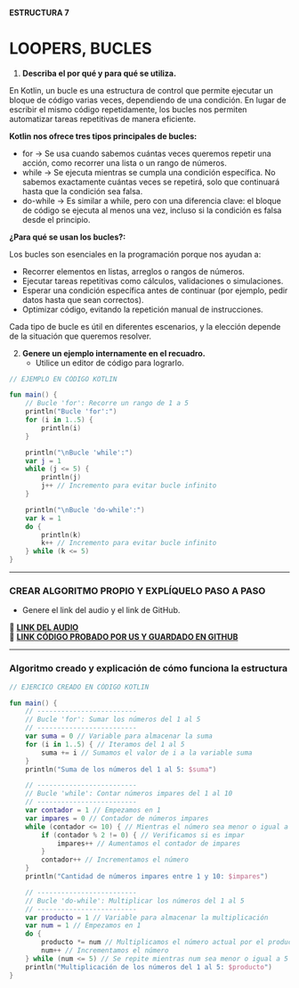 #### ESTRUCTURA 7  
# LOOPERS, BUCLES

1. **Describa el por qué y para qué se utiliza.**

En Kotlin, un bucle es una estructura de control que permite ejecutar un bloque de código varias veces, dependiendo de una condición. En lugar de escribir el mismo código repetidamente, los bucles nos permiten automatizar tareas repetitivas de manera eficiente.

**Kotlin nos ofrece tres tipos principales de bucles:**
- for → Se usa cuando sabemos cuántas veces queremos repetir una acción, como recorrer una lista o un rango de números.
- while → Se ejecuta mientras se cumpla una condición específica. No sabemos exactamente cuántas veces se repetirá, solo que continuará hasta que la condición sea falsa.
- do-while → Es similar a while, pero con una diferencia clave: el bloque de código se ejecuta al menos una vez, incluso si la condición es falsa desde el principio.

**¿Para qué se usan los bucles?:**

Los bucles son esenciales en la programación porque nos ayudan a:
- Recorrer elementos en listas, arreglos o rangos de números.
- Ejecutar tareas repetitivas como cálculos, validaciones o simulaciones.
- Esperar una condición específica antes de continuar (por ejemplo, pedir datos hasta que sean correctos).
- Optimizar código, evitando la repetición manual de instrucciones.

Cada tipo de bucle es útil en diferentes escenarios, y la elección depende de la situación que queremos resolver.



2. **Genere un ejemplo internamente en el recuadro.**  
   - Utilice un editor de código para lograrlo.  

```kotlin
// EJEMPLO EN CÓDIGO KOTLIN

fun main() {
    // Bucle 'for': Recorre un rango de 1 a 5
    println("Bucle 'for':")
    for (i in 1..5) {
        println(i)
    }

    println("\nBucle 'while':")
    var j = 1
    while (j <= 5) {
        println(j)
        j++ // Incremento para evitar bucle infinito
    }

    println("\nBucle 'do-while':")
    var k = 1
    do {
        println(k)
        k++ // Incremento para evitar bucle infinito
    } while (k <= 5)
}


```

---

### CREAR ALGORITMO PROPIO Y EXPLÍQUELO PASO A PASO  
- Genere el link del audio y el link de GitHub.  

🔗 **[LINK DEL AUDIO](https://github.com/Beltran18/Kotlin/blob/beb2dc12fb0ebcc7ef5fa44f7ba7ed77a11bd0b3/tarjeta1/audio-tarjeta1.ogg)**  
🔗 **[LINK CÓDIGO PROBADO POR US Y GUARDADO EN GITHUB](https://github.com/Beltran18/Kotlin/blob/3fc875cb40dcf84f3f4e122151e654aa71877232/tarjeta7/img-tarjeta7.PNG)**  

---

### Algoritmo creado y explicación de cómo funciona la estructura  

```kotlin
// EJERCICO CREADO EN CÓDIGO KOTLIN

fun main() {
    // -------------------------
    // Bucle 'for': Sumar los números del 1 al 5
    // -------------------------
    var suma = 0 // Variable para almacenar la suma
    for (i in 1..5) { // Iteramos del 1 al 5
        suma += i // Sumamos el valor de i a la variable suma
    }
    println("Suma de los números del 1 al 5: $suma")

    // -------------------------
    // Bucle 'while': Contar números impares del 1 al 10
    // -------------------------
    var contador = 1 // Empezamos en 1
    var impares = 0 // Contador de números impares
    while (contador <= 10) { // Mientras el número sea menor o igual a 10
        if (contador % 2 != 0) { // Verificamos si es impar
            impares++ // Aumentamos el contador de impares
        }
        contador++ // Incrementamos el número
    }
    println("Cantidad de números impares entre 1 y 10: $impares")

    // -------------------------
    // Bucle 'do-while': Multiplicar los números del 1 al 5
    // -------------------------
    var producto = 1 // Variable para almacenar la multiplicación
    var num = 1 // Empezamos en 1
    do {
        producto *= num // Multiplicamos el número actual por el producto
        num++ // Incrementamos el número
    } while (num <= 5) // Se repite mientras num sea menor o igual a 5
    println("Multiplicación de los números del 1 al 5: $producto")
}


```
